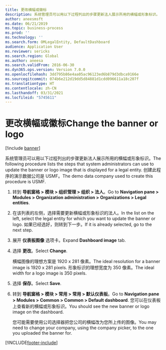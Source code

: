 ```yaml
---
title: 更改横幅或徽标
description: 系统管理员可以用以下过程列出的步骤更新法人展示所用的横幅或形象标识。
author: aneesmsft
ms.date: 06/21/2019
ms.topic: business-process
ms.prod: ''
ms.technology: ''
ms.search.form: OMLegalEntity, DefaultDashboard
audience: Application User
ms.reviewer: sericks
ms.search.region: Global
ms.author: aneesa
ms.search.validFrom: 2016-06-30
ms.dyn365.ops.version: Version 7.0.0
ms.openlocfilehash: 3dd795b86e4aa05ac96123ed6b879d3dbca9166e
ms.sourcegitcommit: 074b6e212d19dd5d84881d1cdd096611a18c207f
ms.translationtype: HT
ms.contentlocale: zh-CN
ms.lasthandoff: 03/31/2021
ms.locfileid: "5745611"
---
```

# <a name="change-the-banner-or-logo"></a><span data-ttu-id="5514f-103">更改横幅或徽标</span><span class="sxs-lookup"><span data-stu-id="5514f-103">Change the banner or logo</span></span>

[!include [banner](../../includes/banner.md)]

<span data-ttu-id="5514f-104">系统管理员可以用以下过程列出的步骤更新法人展示所用的横幅或形象标识。</span><span class="sxs-lookup"><span data-stu-id="5514f-104">The following procedure lists the steps that system administrators can use to update the banner or logo image that is displayed for a legal entity.</span></span> <span data-ttu-id="5514f-105">创建此程序的演示数据公司是 USMF。</span><span class="sxs-lookup"><span data-stu-id="5514f-105">The demo data company used to create this procedure is USMF.</span></span>

1. <span data-ttu-id="5514f-106">转到 **导航窗格 > 模块 > 组织管理 > 组织 > 法人**。</span><span class="sxs-lookup"><span data-stu-id="5514f-106">Go to **Navigation pane > Modules > Organization administration > Organizations > Legal entities**.</span></span>
2. <span data-ttu-id="5514f-107">在该列表的左侧，选择需要更新横幅或形象标识的法人。</span><span class="sxs-lookup"><span data-stu-id="5514f-107">In the list on the left, select the legal entity for which you want to update the banner or logo.</span></span> <span data-ttu-id="5514f-108">如果已经选好，则转到下一步。</span><span class="sxs-lookup"><span data-stu-id="5514f-108">If it is already selected, go to the next step.</span></span>
3. <span data-ttu-id="5514f-109">展开 **仪表板图像** 选项卡。</span><span class="sxs-lookup"><span data-stu-id="5514f-109">Expand **Dashboard image** tab.</span></span>
4. <span data-ttu-id="5514f-110">选择 **更改**。</span><span class="sxs-lookup"><span data-stu-id="5514f-110">Select **Change**.</span></span>
    
    <span data-ttu-id="5514f-111">横幅图像的理想方案是 1920 x 281 像素。</span><span class="sxs-lookup"><span data-stu-id="5514f-111">The ideal resolution for a banner image is 1920 x 281 pixels.</span></span> <span data-ttu-id="5514f-112">形象标识的理想宽度为 350 像素。</span><span class="sxs-lookup"><span data-stu-id="5514f-112">The ideal width for a logo image is 350 pixels.</span></span>
    
5. <span data-ttu-id="5514f-113">选择 **保存**。</span><span class="sxs-lookup"><span data-stu-id="5514f-113">Select **Save**.</span></span>
6. <span data-ttu-id="5514f-114">转到 **导航窗格 > 模块 > 常用 > 常用 > 默认仪表板**。</span><span class="sxs-lookup"><span data-stu-id="5514f-114">Go to **Navigation pane > Modules > Common > Common > Default dashboard**.</span></span> <span data-ttu-id="5514f-115">您可以在仪表板上查看新的横幅或形象标识。</span><span class="sxs-lookup"><span data-stu-id="5514f-115">You should see the new banner or logo image on the dashboard.</span></span>  
    
    <span data-ttu-id="5514f-116">您可能需要使用公司选择器把您公司的横幅改为您所上传的图像。</span><span class="sxs-lookup"><span data-stu-id="5514f-116">You may need to change your company, using the company picker, to the one you uploaded the banner for.</span></span>  


[!INCLUDE[footer-include](../../../../includes/footer-banner.md)]